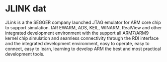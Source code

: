
# JLINK dat 

JLink is a the SEGGER company launched JTAG emulator for ARM core chip to support simulation. IAR EWARM, ADS, KEIL, WINARM, RealView and other integrated development environment with the support all ARM7/ARM9 kernel chip simulation and seamless connectivity through the RDI interface and the integrated development environment, easy to operate, easy to connect, easy to learn, learning to develop ARM the best and most practical development tools.
